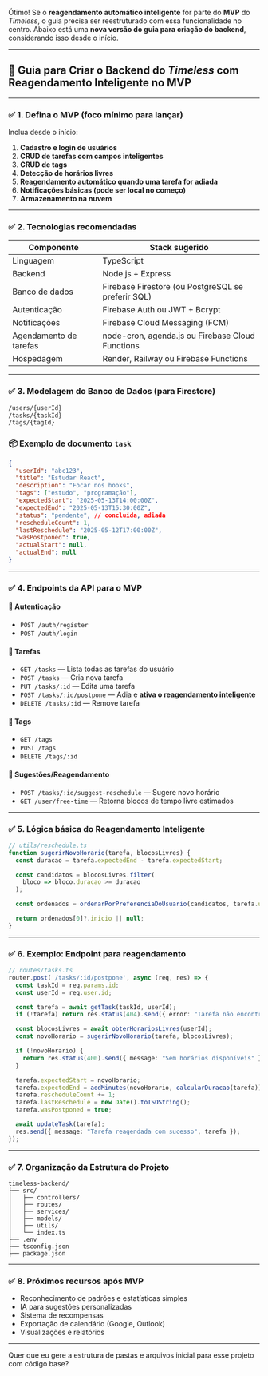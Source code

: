 Ótimo! Se o **reagendamento automático inteligente** for parte do **MVP** do *Timeless*, o guia precisa ser reestruturado com essa funcionalidade no centro. Abaixo está uma **nova versão do guia para criação do backend**, considerando isso desde o início.

---

## 🚀 Guia para Criar o Backend do *Timeless* com Reagendamento Inteligente no MVP

---

### ✅ 1. **Defina o MVP (foco mínimo para lançar)**

Inclua desde o início:

1. **Cadastro e login de usuários**
2. **CRUD de tarefas com campos inteligentes**
3. **CRUD de tags**
4. **Detecção de horários livres**
5. **Reagendamento automático quando uma tarefa for adiada**
6. **Notificações básicas (pode ser local no começo)**
7. **Armazenamento na nuvem**

---

### ✅ 2. **Tecnologias recomendadas**

| Componente             | Stack sugerido                                     |
| ---------------------- | -------------------------------------------------- |
| Linguagem              | TypeScript                                         |
| Backend                | Node.js + Express                                  |
| Banco de dados         | Firebase Firestore (ou PostgreSQL se preferir SQL) |
| Autenticação           | Firebase Auth ou JWT + Bcrypt                      |
| Notificações           | Firebase Cloud Messaging (FCM)                     |
| Agendamento de tarefas | node-cron, agenda.js ou Firebase Cloud Functions   |
| Hospedagem             | Render, Railway ou Firebase Functions              |

---

### ✅ 3. **Modelagem do Banco de Dados (para Firestore)**

```bash
/users/{userId}
/tasks/{taskId}
/tags/{tagId}
```

### 📦 Exemplo de documento `task`

```json
{
  "userId": "abc123",
  "title": "Estudar React",
  "description": "Focar nos hooks",
  "tags": ["estudo", "programação"],
  "expectedStart": "2025-05-13T14:00:00Z",
  "expectedEnd": "2025-05-13T15:30:00Z",
  "status": "pendente", // concluida, adiada
  "rescheduleCount": 1,
  "lastReschedule": "2025-05-12T17:00:00Z",
  "wasPostponed": true,
  "actualStart": null,
  "actualEnd": null
}
```

---

### ✅ 4. **Endpoints da API para o MVP**

#### 📌 Autenticação

* `POST /auth/register`
* `POST /auth/login`

#### 📌 Tarefas

* `GET /tasks` — Lista todas as tarefas do usuário
* `POST /tasks` — Cria nova tarefa
* `PUT /tasks/:id` — Edita uma tarefa
* `POST /tasks/:id/postpone` — Adia e **ativa o reagendamento inteligente**
* `DELETE /tasks/:id` — Remove tarefa

#### 📌 Tags

* `GET /tags`
* `POST /tags`
* `DELETE /tags/:id`

#### 📌 Sugestões/Reagendamento

* `POST /tasks/:id/suggest-reschedule` — Sugere novo horário
* `GET /user/free-time` — Retorna blocos de tempo livre estimados

---

### ✅ 5. **Lógica básica do Reagendamento Inteligente**

```ts
// utils/reschedule.ts
function sugerirNovoHorario(tarefa, blocosLivres) {
  const duracao = tarefa.expectedEnd - tarefa.expectedStart;

  const candidatos = blocosLivres.filter(
    bloco => bloco.duracao >= duracao
  );

  const ordenados = ordenarPorPreferenciaDoUsuario(candidatos, tarefa.userId);

  return ordenados[0]?.inicio || null;
}
```

---

### ✅ 6. **Exemplo: Endpoint para reagendamento**

```ts
// routes/tasks.ts
router.post('/tasks/:id/postpone', async (req, res) => {
  const taskId = req.params.id;
  const userId = req.user.id;

  const tarefa = await getTask(taskId, userId);
  if (!tarefa) return res.status(404).send({ error: "Tarefa não encontrada" });

  const blocosLivres = await obterHorariosLivres(userId);
  const novoHorario = sugerirNovoHorario(tarefa, blocosLivres);

  if (!novoHorario) {
    return res.status(400).send({ message: "Sem horários disponíveis" });
  }

  tarefa.expectedStart = novoHorario;
  tarefa.expectedEnd = addMinutes(novoHorario, calcularDuracao(tarefa));
  tarefa.rescheduleCount += 1;
  tarefa.lastReschedule = new Date().toISOString();
  tarefa.wasPostponed = true;

  await updateTask(tarefa);
  res.send({ message: "Tarefa reagendada com sucesso", tarefa });
});
```

---

### ✅ 7. **Organização da Estrutura do Projeto**

```
timeless-backend/
├── src/
│   ├── controllers/
│   ├── routes/
│   ├── services/
│   ├── models/
│   ├── utils/
│   └── index.ts
├── .env
├── tsconfig.json
├── package.json
```

---

### ✅ 8. **Próximos recursos após MVP**

* Reconhecimento de padrões e estatísticas simples
* IA para sugestões personalizadas
* Sistema de recompensas
* Exportação de calendário (Google, Outlook)
* Visualizações e relatórios

---

Quer que eu gere a estrutura de pastas e arquivos inicial para esse projeto com código base?
